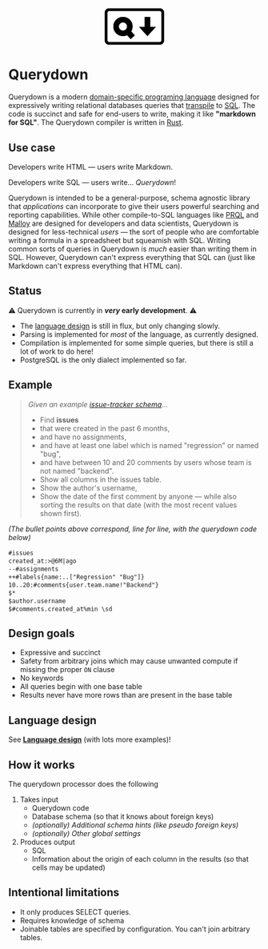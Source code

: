 <p align="center">
  <img src="./branding/logo-optimized.svg" width="120" style="margin: 0 auto;">
</p>

# Querydown

Querydown is a modern [domain-specific programing language](https://en.wikipedia.org/wiki/Domain-specific_language) designed for expressively writing relational databases queries that [transpile](https://en.wikipedia.org/wiki/Source-to-source_compiler) to [SQL](https://en.wikipedia.org/wiki/SQL). The code is succinct and safe for end-users to write, making it like **"markdown for SQL"**. The Querydown compiler is written in [Rust](https://www.rust-lang.org/).

## Use case

Developers write HTML &mdash; users write Markdown.

Developers write SQL &mdash; users write... _Querydown_!

Querydown is intended to be a general-purpose, schema agnostic library that _applications_ can incorporate to give their users powerful searching and reporting capabilities. While other compile-to-SQL languages like [PRQL](https://prql-lang.org/) and [Malloy](https://github.com/malloydata/malloy) are designed for developers and data scientists, Querydown is designed for less-technical _users_ &mdash; the sort of people who are comfortable writing a formula in a spreadsheet but squeamish with SQL. Writing common sorts of queries in Querydown is _much_ easier than writing them in SQL. However, Querydown can't express everything that SQL can (just like Markdown can't express everything that HTML can).

## Status

⚠️ Querydown is currently in **_very_ early development**. ⚠️

- The [language design](./docs/design.md) is still in flux, but only changing slowly.
- Parsing is implemented for _most_ of the language, as currently designed.
- Compilation is implemented for some simple queries, but there is still a lot of work to do here!
- PostgreSQL is the only dialect implemented so far.

## Example

> _Given an example [issue-tracker schema](./resources/test/issue_schema.diagram.png)_...<br/>
> - Find **issues**
> - that were created in the past 6 months,
> - and have no assignments,
> - and have at least one label which is named "regression" or named "bug",
> - and have between 10 and 20 comments by users whose team is not named "backend".
> - Show all columns in the issues table.
> - Show the author's username,
> - Show the date of the first comment by anyone &mdash; while also sorting the results on that date (with the most recent values shown first).

_(The bullet points above correspond, line for line, with the querydown code below)_

```text
#issues
created_at:>@6M|ago
--#assignments
++#labels{name:..["Regression" "Bug"]}
10..20:#comments{user.team.name!"Backend"}
$*
$author.username
$#comments.created_at%min \sd
```


## Design goals

- Expressive and succinct
- Safety from arbitrary joins which may cause unwanted compute if missing the proper `ON` clause
- No keywords
- All queries begin with one base table
- Results never have more rows than are present in the base table

## Language design

See **[Language design](./docs/design.md)** (with lots more examples)!


## How it works

The querydown processor does the following

1. Takes input
    - Querydown code
    - Database schema (so that it knows about foreign keys)
    - *(optionally) Additional schema hints (like pseudo foreign keys)*
    - *(optionally) Other global settings*
1. Produces output
    - SQL
    - Information about the origin of each column in the results (so that cells may be updated)

## Intentional limitations

- It only produces SELECT queries.
- Requires knowledge of schema
- Joinable tables are specified by configuration. You can't join arbitrary tables.
